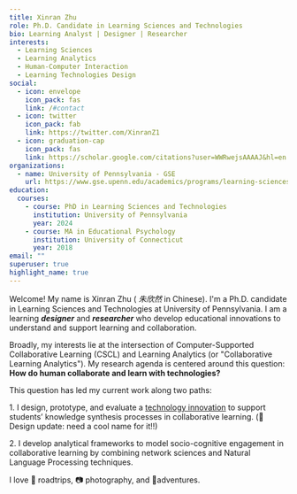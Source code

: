 ```yaml
---
title: Xinran Zhu
role: Ph.D. Candidate in Learning Sciences and Technologies
bio: Learning Analyst | Designer | Researcher
interests:
  - Learning Sciences
  - Learning Analytics
  - Human-Computer Interaction
  - Learning Technologies Design
social:
  - icon: envelope
    icon_pack: fas
    link: /#contact
  - icon: twitter
    icon_pack: fab
    link: https://twitter.com/XinranZ1
  - icon: graduation-cap
    icon_pack: fas
    link: https://scholar.google.com/citations?user=WWRwejsAAAAJ&hl=en
organizations:
  - name: University of Pennsylvania - GSE
    url: https://www.gse.upenn.edu/academics/programs/learning-sciences-technology-phd
education:
  courses:
    - course: PhD in Learning Sciences and Technologies
      institution: University of Pennsylvania
      year: 2024
    - course: MA in Educational Psychology
      institution: University of Connecticut
      year: 2018
email: ""
superuser: true
highlight_name: true
---
```

Welcome! My name is Xinran Zhu ( *朱欣然* in Chinese). I'm a Ph.D. candidate in Learning Sciences and Technologies at University of Pennsylvania. I am a learning ***designer*** and ***researcher*** who develop educational innovations to understand and support learning and collaboration. 

Broadly, my interests lie at the intersection of Computer-Supported Collaborative Learning (CSCL) and Learning Analytics (or "Collaborative Learning Analytics"). My research agenda is centered around this question: **How do human collaborate and learn with technologies?**

T﻿his question has led my current work along two paths:

1﻿. I design, prototype, and evaluate a [technology innovation](https://docs.google.com/document/d/1vIn5NR-ZrOJJwmNe9qB_FvDjshmg4-vIWX36PpxuA0w/edit) to support students’ knowledge synthesis processes in collaborative learning. (🌼 Design update: need a cool name for it!!)

2﻿. I develop analytical frameworks to model socio-cognitive engagement in collaborative learning by combining network sciences and Natural Language Processing techniques.

I love 🚗 roadtrips, 📷 photography, and  🎈adventures.

<!--
{{< icon name="download" pack="fas" >}} Download my {{< staticref "uploads/demo_resume.pdf" "newtab" >}}resumé{{< /staticref >}}.
-->